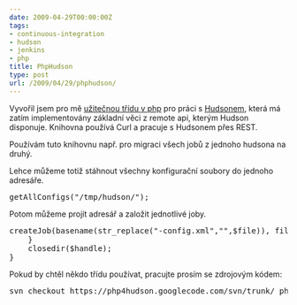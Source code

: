 ```yaml
---
date: 2009-04-29T00:00:00Z
tags:
- continuous-integration
- hudson
- jenkins
- php
title: PhpHudson
type: post
url: /2009/04/29/phphudson/
---
```


Vyvořil jsem pro mě <a href="https://code.google.com/p/php4hudson/">užitečnou třídu v php</a> pro práci s <a href="https://hudson.dev.java.net">Hudsonem</a>, která má zatím implementovány základní věci z remote api, kterým Hudson disponuje. Knihovna používá Curl a pracuje s Hudsonem přes REST.

Používám tuto knihovnu např. pro migraci všech jobů z jednoho hudsona na druhý.

Lehce můžeme totiž stáhnout všechny konfigurační soubory do jednoho adresáře.
<pre>
getAllConfigs("/tmp/hudson/");
</pre>
Potom můžeme projít adresář a založit jednotlivé joby.
<pre>
createJob(basename(str_replace("-config.xml","",$file)), file_get_contents($dir.$file));
    }
    closedir($handle);
}
</pre>

Pokud by chtěl někdo třídu používat, pracujte prosím se zdrojovým kódem:
<pre>svn checkout https://php4hudson.googlecode.com/svn/trunk/ php4hudson-read-only</pre>
